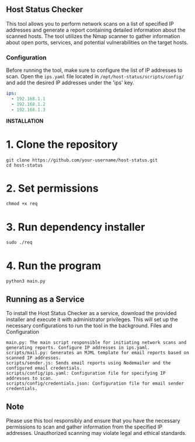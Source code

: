 ## Host Status Checker

This tool allows you to perform network scans on a list of specified IP addresses and generate a report containing detailed information about the scanned hosts. The tool utilizes the Nmap scanner to gather information about open ports, services, and potential vulnerabilities on the target hosts.

### Configuration

Before running the tool, make sure to configure the list of IP addresses to scan. Open the `ips.yaml` file located in `/opt/host-status/scripts/config/` and add the desired IP addresses under the 'ips' key.

```yaml
ips:
  - 192.168.1.1
  - 192.168.1.2
  - 192.168.1.3
```

**INSTALLATION**

# 1. Clone the repository

```
git clone https://github.com/your-username/host-status.git
cd host-status
```

# 2. Set permissions

```
chmod +x req
```

# 3. Run dependency installer 

```
sudo ./req
```

# 4. Run the program

```
python3 main.py
```

## Running as a Service

To install the Host Status Checker as a service, download the provided installer and execute it with administrator privileges. This will set up the necessary configurations to run the tool in the background.
Files and Configuration

    main.py: The main script responsible for initiating network scans and generating reports. Configure IP addresses in ips.yaml.
    scripts/mail.py: Generates an MJML template for email reports based on scanned IP addresses.
    scripts/sender.js: Sends email reports using Nodemailer and the configured email credentials.
    scripts/config/ips.yaml: Configuration file for specifying IP addresses to scan.
    scripts/config/credentials.json: Configuration file for email sender credentials.

## Note

Please use this tool responsibly and ensure that you have the necessary permissions to scan and gather information from the specified IP addresses. Unauthorized scanning may violate legal and ethical standards.
